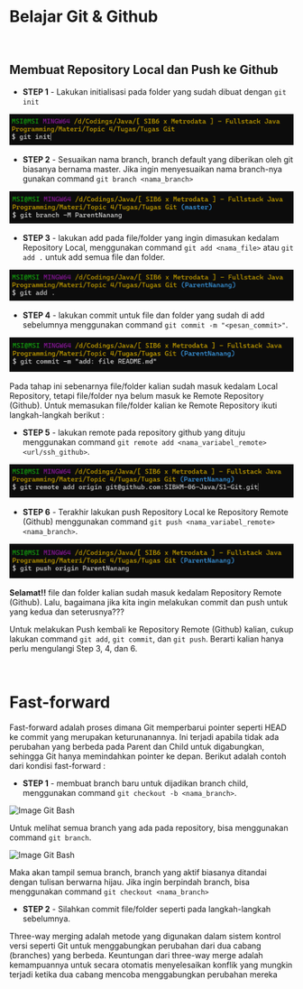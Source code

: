 # Belajar Git & Github
<br>

## Membuat Repository Local dan Push ke Github
- **STEP 1** - Lakukan initialisasi pada folder yang sudah dibuat dengan `git init`

![Image Git Bash](https://github.com/SIBKM-06-Java/S1-Git/blob/ParentNanang/img/Screenshot%20(233).png?raw=true)

- **STEP 2** - Sesuaikan nama branch, branch default yang diberikan oleh git biasanya bernama master. Jika ingin menyesuaikan nama branch-nya gunakan command `git branch <nama_branch>` 

![Image Git Bash](https://github.com/SIBKM-06-Java/S1-Git/blob/ParentNanang/img/Screenshot%20(234).png?raw=true)

- **STEP 3** - lakukan add pada file/folder yang ingin dimasukan kedalam Repository Local, menggunakan command `git add <nama_file>` atau `git add .` untuk add semua file dan folder.

![Image Git Bash](https://github.com/SIBKM-06-Java/S1-Git/blob/ParentNanang/img/Screenshot%20(235).png?raw=true)

- **STEP 4** - lakukan commit untuk file dan folder yang sudah di add sebelumnya menggunakan command `git commit -m "<pesan_commit>"`.

![Image Git Bash](https://github.com/SIBKM-06-Java/S1-Git/blob/ParentNanang/img/Screenshot%20(236).png?raw=true)

Pada tahap ini sebenarnya file/folder kalian sudah masuk kedalam Local Repository, tetapi file/folder nya belum masuk ke Remote Repository (Github). Untuk memasukan file/folder kalian ke Remote Repository ikuti langkah-langkah berikut : 

- **STEP 5** - lakukan remote pada repository github yang dituju menggunakan command `git remote add <nama_variabel_remote> <url/ssh_github>`.

![Image Git Bash](https://github.com/SIBKM-06-Java/S1-Git/blob/ParentNanang/img/Screenshot%20(237).png?raw=true)

- **STEP 6** - Terakhir lakukan push Repository Local ke Repository Remote (Github) menggunakan command `git push <nama_variabel_remote> <nama_branch>`.

![Image Git Bash](https://github.com/SIBKM-06-Java/S1-Git/blob/ParentNanang/img/Screenshot%20(238).png?raw=true)

**Selamat!!** file dan folder kalian sudah masuk kedalam Repository Remote (Github). Lalu, bagaimana jika kita ingin melakukan commit dan push untuk yang kedua dan seterusnya???

Untuk melakukan Push kembali ke Repository Remote (Github) kalian, cukup lakukan command `git add`, `git commit`, dan `git push`. Berarti kalian hanya perlu mengulangi Step 3, 4, dan 6. 

<br>

# Fast-forward
Fast-forward adalah proses dimana Git memperbarui pointer seperti HEAD ke commit yang merupakan keturunanannya. Ini terjadi apabila tidak ada perubahan yang berbeda pada Parent dan Child untuk digabungkan, sehingga Git hanya memindahkan pointer ke depan. Berikut adalah contoh dari kondisi fast-forward : 

- **STEP 1** - membuat branch baru untuk dijadikan branch child, menggunakan command `git checkout -b <nama_branch>`.

![Image Git Bash](?raw=true)

Untuk melihat semua branch yang ada pada repository, bisa menggunakan command `git branch`.

![Image Git Bash](?raw=true)

Maka akan tampil semua branch, branch yang aktif biasanya ditandai dengan tulisan berwarna hijau. Jika ingin berpindah branch, bisa menggunakan command `git checkout <nama_branch>`

- **STEP 2** - Silahkan commit file/folder seperti pada langkah-langkah sebelumnya. 


Three-way merging adalah metode yang digunakan dalam sistem kontrol versi seperti Git untuk menggabungkan perubahan dari dua cabang (branches) yang berbeda. Keuntungan dari three-way merge adalah kemampuannya untuk secara otomatis menyelesaikan konflik yang mungkin terjadi ketika dua cabang mencoba menggabungkan perubahan mereka